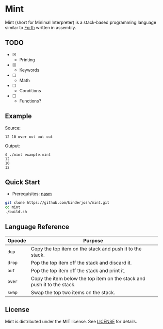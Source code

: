 # Mint

Mint (short for Minimal Interpreter) is a stack-based programming language similar to [Forth](https://en.wikipedia.org/wiki/Forth_(programming_language)) written in assembly.

## TODO

- [x] - Printing
- [x] - Keywords
- [ ] - Math
- [ ] - Conditions
- [ ] - Functions?

## Example

Source:

```
12 10 over out out out
```

Output:

```console
$ ./mint example.mint
12
10
12
```

## Quick Start

- Prerequisites: [nasm](https://nasm.us/)

```bash
git clone https://github.com/kinderjosh/mint.git
cd mint
./build.sh
```

## Language Reference

| Opcode | Purpose |
| --- | --- |
| ```dup``` | Copy the top item on the stack and push it to the stack. |
| ```drop``` | Pop the top item off the stack and discard it. |
| ```out``` | Pop the top item off the stack and print it. |
| ```over``` | Copy the item below the top item on the stack and push it to the stack. |
| ```swap``` | Swap the top two items on the stack. |

## License

Mint is distributed under the MIT license. See [LICENSE](./LICENSE) for details.
